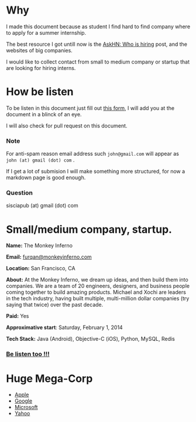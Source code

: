 
# Why

I made this document because as student I find hard to find company where to apply for a summer internship.

The best resource I got untill now is the [AskHN: Who is hiring][ask-hn] post, and the websites of big companies.

I would like to collect contact from small to medium company or startup that are looking for hiring interns.

# How be listen

To be listen in this document just fill out [this form][form], I will add you at the document in a blinck of an eye.

I will also check for pull request on this document.

### Note

For anti-spam reason email address such `john@gmail.com` will appear as `john (at) gmail (dot) com` .

If I get a lot of submision I will make something more structured, for now a markdown page is good enough.

### Question

sisciapub (at) gmail (dot) com


# Small/medium company, startup.

**Name:** The Monkey Inferno

**Email:** furqan@monkeyinferno.com

**Location:** San Francisco, CA

**About:** At the Monkey Inferno, we dream up ideas, and then build them into companies. We are a team of 20 engineers, designers, and business people coming together to build amazing products. Michael and Xochi are leaders in the tech industry, having built multiple, multi-million dollar companies (try saying that twice) over the past decade.

**Paid:** Yes

**Approximative start**: Saturday, February 1, 2014

**Tech Stack:** Java (Android), Objective-C (iOS), Python, MySQL, Redis


### [Be listen too !!!][form]


# Huge Mega-Corp

- [Apple][apple]
- [Google][google]
- [Microsoft][microsoft]
- [Yahoo][yahoo]

[ask-hn]: https://news.ycombinator.com/item?id=6995020
[form]: https://siscia.wufoo.com/forms/internship-summer-2014/
[microsoft]: http://careers.microsoft.com/careers/en/us/internships.aspx
[apple]: http://www.apple.com/jobs/us/students.html
[google]: http://www.google.com/about/jobs/students/
[yahoo]: http://us.careers.yahoo.com/students
